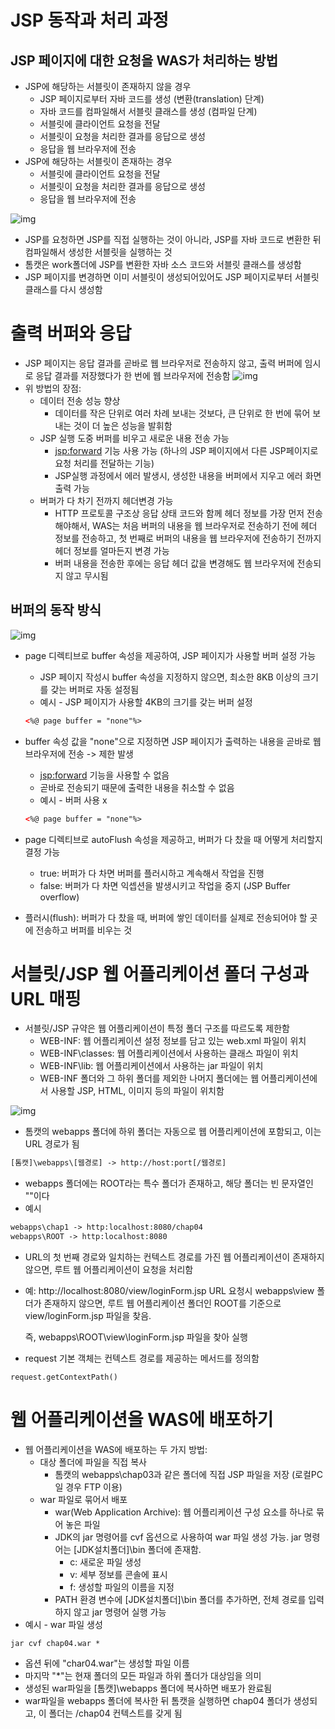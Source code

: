 # JSP 동작과 처리 과정
## JSP 페이지에 대한 요청을 WAS가 처리하는 방법
- JSP에 해당하는 서블릿이 존재하지 않을 경우 
  - JSP 페이지로부터 자바 코드를 생성 (변환(translation) 단계)
  - 자바 코드를 컴파일해서 서블릿 클래스를 생성 (컴파일 단계)
  - 서블릿에 클라이언트 요청을 전달 
  - 서블릿이 요청을 처리한 결과를 응답으로 생성 
  - 응답을 웹 브라우저에 전송
- JSP에 해당하는 서블릿이 존재하는 경우 
  - 서블릿에 클라이언트 요청을 전달
  - 서블릿이 요청을 처리한 결과를 응답으로 생성 
  - 응답을 웹 브라우저에 전송

![img](https://user-images.githubusercontent.com/89081374/212470598-8867c9e2-1484-48ae-b60a-60c48d81c88b.png)
- JSP를 요청하면 JSP를 직접 실행하는 것이 아니라, JSP를 자바 코드로 변환한 뒤 컴파일해서 생성한 서블릿을 실행하는 것
- 톰캣은 work폴더에 JSP를 변환한 자바 소스 코드와 서블릿 클래스를 생성함 
- JSP 페이지를 변경하면 이미 서블릿이 생성되어있어도 JSP 페이지로부터 서블릿 클래스를 다시 생성함

# 출력 버퍼와 응답
- JSP 페이지는 응답 결과를 곧바로 웹 브라우저로 전송하지 않고, 출력 버퍼에 임시로 응답 결과를 저장했다가 한 번에 웹 브라우저에 전송함
![img](https://user-images.githubusercontent.com/89081374/212470636-0ce4a48f-67a8-43a0-9a77-91c37c707c8b.jpeg)
- 위 방법의 장점:
  - 데이터 전송 성능 향상
    - 데이터를 작은 단위로 여러 차례 보내는 것보다, 큰 단위로 한 번에 묶어 보내는 것이 더 높은 성능을 발휘함
  - JSP 실행 도중 버퍼를 비우고 새로운 내용 전송 가능
    - <jsp:forward> 기능 사용 가능 (하나의 JSP 페이지에서 다른 JSP페이지로 요청 처리를 전달하는 기능)
    - JSP실행 과정에서 에러 발생시, 생성한 내용을 버퍼에서 지우고 에러 화면 출력 가능
  - 버퍼가 다 차기 전까지 헤더변경 가능
    - HTTP 프로토콜 구조상 응답 상태 코드와 함께 헤더 정보를 가장 먼저 전송해야해서, WAS는 처음 버퍼의 내용을 웹 브라우저로 전송하기 전에 헤더 정보를 전송하고, 첫 번째로 버퍼의 내용을 웹 브라우저에 전송하기 전까지 헤더 정보를 얼마든지 변경 가능
    - 버퍼 내용을 전송한 후에는 응답 헤더 값을 변경해도 웹 브라우저에 전송되지 않고 무시됨
    
## 버퍼의 동작 방식
![img](https://user-images.githubusercontent.com/89081374/212470715-3f015af1-4f4c-4c59-a41a-2b13c30baabf.png)
- page 디렉티브로 buffer 속성을 제공하여, JSP 페이지가 사용할 버퍼 설정 가능
  - JSP 페이지 작성시 buffer 속성을 지정하지 않으면, 최소한 8KB 이상의 크기를 갖는 버퍼로 자동 설정됨 
  - 예시 - JSP 페이지가 사용할 4KB의 크기를 갖는 버퍼 설정
  ```html
  <%@ page buffer = "none"%>
  ``` 

- buffer 속성 값을 "none"으로 지정하면 JSP 페이지가 출력하는 내용을 곧바로 웹 브라우저에 전송 -> 제한 발생
  - <jsp:forward> 기능을 사용할 수 없음 
  - 곧바로 전송되기 때문에 출력한 내용을 취소할 수 없음
  - 예시 - 버퍼 사용 x
  ```html
  <%@ page buffer = "none"%>
  ```

- page 디렉티브로 autoFlush 속성을 제공하고, 버퍼가 다 찼을 때 어떻게 처리할지 결정 가능
  - true: 버퍼가 다 차면 버퍼를 플러시하고 계속해서 작업을 진행
  - false: 버퍼가 다 차면 익셉션을 발생시키고 작업을 중지 (JSP Buffer overflow)
- 플러시(flush): 버퍼가 다 찼을 때, 버퍼에 쌓인 데이터를 실제로 전송되어야 할 곳에 전송하고 버퍼를 비우는 것

# 서블릿/JSP 웹 어플리케이션 폴더 구성과 URL 매핑
- 서블릿/JSP 규약은 웹 어플리케이션이 특정 폴더 구조를 따르도록 제한함
  - WEB-INF: 웹 어플리케이션 설정 정보를 담고 있는 web.xml 파일이 위치
  - WEB-INF\classes: 웹 어플리케이션에서 사용하는 클래스 파일이 위치
  - WEB-INF\lib: 웹 어플리케이션에서 사용하는 jar 파일이 위치
  - WEB-INF 폴더와 그 하위 폴더를 제외한 나머지 폴더에는 웹 어플리케이션에서 사용할 JSP, HTML, 이미지 등의 파일이 위치함

![img](https://user-images.githubusercontent.com/89081374/212470886-9bd99f84-1453-4d07-8e75-964e1d74014d.png)
- 톰캣의 webapps 폴더에 하위 폴더는 자동으로 웹 어플리케이션에 포함되고, 이는 URL 경로가 됨
```html
[톰캣]\webapps\[웹경로] -> http://host:port[/웹경로]
```
- webapps 폴더에는 ROOT라는 특수 폴더가 존재하고, 해당 폴더는 빈 문자열인 ""이다
- 예시
```html
webapps\chap1 -> http:localhost:8080/chap04
webapps\ROOT -> http:localhost:8080
```
- URL의 첫 번째 경로와 일치하는 컨텍스트 경로를 가진 웹 어플리케이션이 존재하지 않으면, 루트 웹 어플리케이션이 요청을 처리함

- 예: http://localhost:8080/view/loginForm.jsp URL 요청시 webapps\view 폴더가 존재하지 않으면, 루트 웹 어플리케이션 폴더인 ROOT를 기준으로 view/loginForm.jsp 파일을 찾음.

  즉, webapps\ROOT\view\loginForm.jsp 파일을 찾아 실행
 
- request 기본 객체는 컨텍스트 경로를 제공하는 메서드를 정의함 
```text
request.getContextPath()
```

# 웹 어플리케이션을 WAS에 배포하기
- 웹 어플리케이션을 WAS에 배포하는 두 가지 방법:
  - 대상 폴더에 파일을 직접 복사
    - 톰캣의 webapps\chap03과 같은 폴더에 직접 JSP 파일을 저장 (로컬PC일 경우 FTP 이용)
  - war 파일로 묶어서 배포
    - war(Web Application Archive): 웹 어플리케이션 구성 요소를 하나로 묶어 놓은 파일
    - JDK의 jar 명령어를 cvf 옵션으로 사용하여 war 파일 생성 가능. jar 명령어는 [JDK설치폴더]\bin 폴더에 존재함.
      - c: 새로운 파일 생성
      - v: 세부 정보를 콘솔에 표시
      - f: 생성할 파일의 이름을 지정
    - PATH 환경 변수에 [JDK설치폴더]\bin 폴더를 추가하면, 전체 경로를 입력하지 않고 jar 명령어 실행 가능
- 예시 - war 파일 생성
```text
jar cvf chap04.war *
```
- 옵션 뒤에 "char04.war"는 생성할 파일 이름 
- 마지막 "*"는 현재 폴더의 모든 파일과 하위 폴더가 대상임을 의미 
- 생성된 war파일을 [톰캣]\webapps 폴더에 복사하면 배포가 완료됨 
- war파일을 webapps 폴더에 복사한 뒤 톰캣을 실행하면 chap04 폴더가 생성되고, 이 폴더는 /chap04 컨텍스트를 갖게 됨